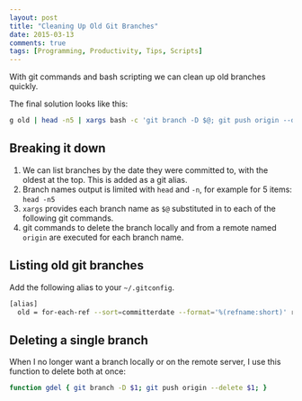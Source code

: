```yaml
---
layout: post
title: "Cleaning Up Old Git Branches"
date: 2015-03-13
comments: true
tags: [Programming, Productivity, Tips, Scripts]
---
```


With git commands and bash scripting we can clean up old branches quickly.

The final solution looks like this:

```sh
g old | head -n5 | xargs bash -c 'git branch -D $@; git push origin --delete $@;' bash
```

## Breaking it down
1. We can list branches by the date they were committed to, with the oldest at the top. This is added as a git alias.
1. Branch names output is limited with `head` and `-n`, for example for 5 items: `head -n5`
1. `xargs` provides each branch name as `$@` substituted in to each of the following git commands.
1. git commands to delete the branch locally and from a remote named `origin` are executed for each branch name.

## Listing old git branches
Add the following alias to your `~/.gitconfig`.

```sh
[alias]
  old = for-each-ref --sort=committerdate --format='%(refname:short)' refs/heads/
```

## Deleting a single branch
When I no longer want a branch locally or on the remote server, I use this function to delete both at once:

```sh
function gdel { git branch -D $1; git push origin --delete $1; }
```

